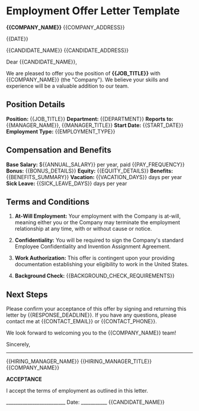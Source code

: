 # Employment Offer Letter Template

**{{COMPANY_NAME}}**
{{COMPANY_ADDRESS}}

{{DATE}}

{{CANDIDATE_NAME}}
{{CANDIDATE_ADDRESS}}

Dear {{CANDIDATE_NAME}},

We are pleased to offer you the position of **{{JOB_TITLE}}** with {{COMPANY_NAME}} (the "Company"). We believe your skills and experience will be a valuable addition to our team.

## Position Details

**Position:** {{JOB_TITLE}}
**Department:** {{DEPARTMENT}}
**Reports to:** {{MANAGER_NAME}}, {{MANAGER_TITLE}}
**Start Date:** {{START_DATE}}
**Employment Type:** {{EMPLOYMENT_TYPE}}

## Compensation and Benefits

**Base Salary:** ${{ANNUAL_SALARY}} per year, paid {{PAY_FREQUENCY}}
**Bonus:** {{BONUS_DETAILS}}
**Equity:** {{EQUITY_DETAILS}}
**Benefits:** {{BENEFITS_SUMMARY}}
**Vacation:** {{VACATION_DAYS}} days per year
**Sick Leave:** {{SICK_LEAVE_DAYS}} days per year

## Terms and Conditions

1. **At-Will Employment:** Your employment with the Company is at-will, meaning either you or the Company may terminate the employment relationship at any time, with or without cause or notice.

2. **Confidentiality:** You will be required to sign the Company's standard Employee Confidentiality and Invention Assignment Agreement.

3. **Work Authorization:** This offer is contingent upon your providing documentation establishing your eligibility to work in the United States.

4. **Background Check:** {{BACKGROUND_CHECK_REQUIREMENTS}}

## Next Steps

Please confirm your acceptance of this offer by signing and returning this letter by {{RESPONSE_DEADLINE}}. If you have any questions, please contact me at {{CONTACT_EMAIL}} or {{CONTACT_PHONE}}.

We look forward to welcoming you to the {{COMPANY_NAME}} team!

Sincerely,

_________________________
{{HIRING_MANAGER_NAME}}
{{HIRING_MANAGER_TITLE}}
{{COMPANY_NAME}}

**ACCEPTANCE**

I accept the terms of employment as outlined in this letter.

_________________________                    Date: ___________
{{CANDIDATE_NAME}}